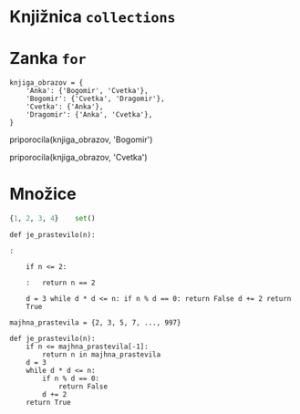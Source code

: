 # Knjižnica `collections`

# Zanka `for`

```
knjiga_obrazov = {
    'Anka': {'Bogomir', 'Cvetka'},
    'Bogomir': {'Cvetka', 'Dragomir'},
    'Cvetka': {'Anka'},
    'Dragomir': {'Anka', 'Cvetka'},
}
```

priporocila(knjiga_obrazov, 'Bogomir')

priporocila(knjiga_obrazov, 'Cvetka')

# Množice

```python
{1, 2, 3, 4}    set()
```

```
def je_prastevilo(n):

:   

    if n <= 2:

    :   return n == 2

    d = 3 while d * d <= n: if n % d == 0: return False d += 2 return
    True
```

```
majhna_prastevila = {2, 3, 5, 7, ..., 997}

def je_prastevilo(n):
    if n <= majhna_prastevila[-1]:
        return n in majhna_prastevila
    d = 3
    while d * d <= n:
        if n % d == 0:
            return False
        d += 2
    return True
```
